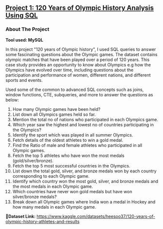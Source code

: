 ## [Project 1: 120 Years of Olympic History Analysis Using SQL](https://github.com/Shajar87/Project_Portfolio/blob/main/Olympic%20History%20Analysis.pdf)
### About The Project 
**Tool used: MySQL**

In this project "120 years of Olympic history", I used SQL queries to answer some fascinating questions about the Olympic games.
The dataset contains olympic matches that have been played over a period of 120 years.
This case study provides an opportunity to know about Olympics e.g how the Olympics have evolved over time, including questions about the participation and performance of women, different nations, and different sports and events.

Used some of the common to advanced SQL concepts such as joins, window functions, CTE, subqueries, and more to answer the questions as below:

1. How many Olympic games have been held?
2. List down all Olympics games held so far.
3. Mention the total no of nations who participated in each Olympics game.
4. Which year saw the highest and lowest no of countries participating in the Olympics?
5. Identify the sport which was played in all summer Olympics.
6. Fetch details of the oldest athletes to win a gold medal.
7. Find the Ratio of male and female athletes who participated in all Olympic games.
8. Fetch the top 5 athletes who have won the most medals (gold/silver/bronze).
9. Fetch the top 5 most successful countries in the Olympics.
10. List down the total gold, silver, and bronze medals won by each country corresponding to each Olympic game.
11. Identify which country won the most gold, silver, and bronze medals and the most medals in each Olympic game.
12. Which countries have never won gold medals but have won silver/bronze medals?
13. Break down all Olympic games where India won a medal in Hockey and how many medals in each Olympic game.

**🔗Dataset Link:** https://www.kaggle.com/datasets/heesoo37/120-years-of-olympic-history-athletes-and-results
